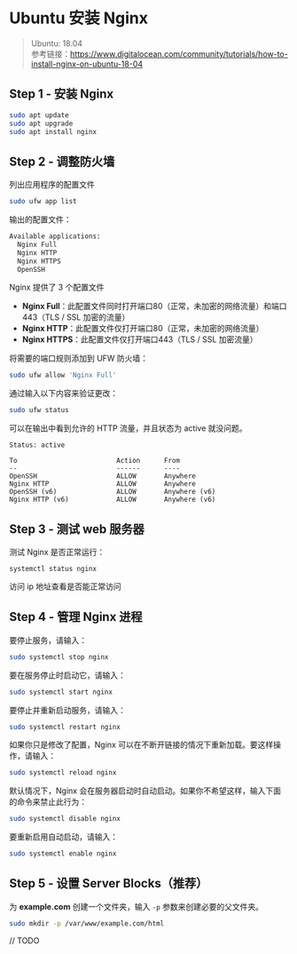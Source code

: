 # Ubuntu 安装 Nginx

> Ubuntu: 18.04  
> 参考链接：https://www.digitalocean.com/community/tutorials/how-to-install-nginx-on-ubuntu-18-04

## Step 1 - 安装 Nginx

```bash
sudo apt update
sudo apt upgrade
sudo apt install nginx
```

## Step 2 - 调整防火墙

列出应用程序的配置文件

```bash
sudo ufw app list
```

输出的配置文件：

```bash
Available applications:
  Nginx Full
  Nginx HTTP
  Nginx HTTPS
  OpenSSH
```

Nginx 提供了 3 个配置文件
- **Nginx Full**：此配置文件同时打开端口80（正常，未加密的网络流量）和端口443（TLS / SSL 加密的流量）
- **Nginx HTTP**：此配置文件仅打开端口80（正常，未加密的网络流量）
- **Nginx HTTPS**：此配置文件仅打开端口443（TLS / SSL 加密流量）

将需要的端口规则添加到 UFW 防火墙：

```bash
sudo ufw allow 'Nginx Full'
```

通过输入以下内容来验证更改：

```bash
sudo ufw status
```

可以在输出中看到允许的 HTTP 流量，并且状态为 active 就没问题。

```
Status: active

To                         Action      From
--                         ------      ----
OpenSSH                    ALLOW       Anywhere                  
Nginx HTTP                 ALLOW       Anywhere                  
OpenSSH (v6)               ALLOW       Anywhere (v6)             
Nginx HTTP (v6)            ALLOW       Anywhere (v6)
```

## Step 3 - 测试 web 服务器

测试 Nginx 是否正常运行：

```
systemctl status nginx
```

访问 ip 地址查看是否能正常访问

## Step 4 - 管理 Nginx 进程

要停止服务，请输入：

```bash
sudo systemctl stop nginx
```

要在服务停止时启动它，请输入：

```bash
sudo systemctl start nginx
```

要停止并重新启动服务，请输入：

```bash
sudo systemctl restart nginx
```

如果你只是修改了配置，Nginx 可以在不断开链接的情况下重新加载。要这样操作，请输入：

```bash
sudo systemctl reload nginx
```

默认情况下，Nginx 会在服务器启动时自动启动。如果你不希望这样，输入下面的命令来禁止此行为：

```bash
sudo systemctl disable nginx
```

要重新启用自动启动，请输入：

```bash
sudo systemctl enable nginx
```

## Step 5 - 设置 Server Blocks（推荐）

为 **example.com** 创建一个文件夹，输入 `-p` 参数来创建必要的父文件夹。

```bash
sudo mkdir -p /var/www/example.com/html
```

// TODO